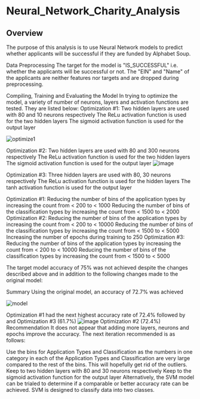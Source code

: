 # Neural_Network_Charity_Analysis

## Overview
The purpose of this analysis is to use Neural Network models to predict whether applicants will be successful if they are funded by Alphabet Soup.

Data Preprocessing
The target for the model is "IS_SUCCESSFUL" i.e. whether the applicants will be successful or not.
The "EIN" and "Name" of the applicants are neither features nor targets and are dropped during preprocessing.


Compiling, Training and Evaluating the Model
In trying to optimize the model, a variety of number of neurons, layers and activation functions are tested. They are listed below:
Optimization #1:
Two hidden layers are used with 80 and 10 neurons respectively
The ReLu activation function is used for the two hidden layers
The sigmoid activation function is used for the output layer

![optimize1](https://user-images.githubusercontent.com/91210001/153321678-3612eb9e-1e0c-4bee-92f0-07574927543e.PNG)

Optimization #2:
Two hidden layers are used with 80 and 300 neurons respectively
The ReLu activation function is used for the two hidden layers
The sigmoid activation function is used for the output layer
![image](https://user-images.githubusercontent.com/91210001/153436102-013f537e-b6f3-4dd5-8325-62826b71cc0b.png)


Optimization #3:
Three hidden layers are used with 80, 30 neurons respectively
The ReLu activation function is used for the hidden layers
The tanh activation function is used for the output layer

Optimization #1:
Reducing the number of bins of the application types by increasing the count from < 200 to < 1000
Reducing the number of bins of the classification types by increasing the count from < 1500 to < 2000
Optimization #2:
Reducing the number of bins of the application types by increasing the count from < 200 to < 10000
Reducing the number of bins of the classification types by increasing the count from < 1500 to < 5000
Increasing the number of epochs during training to 250
Optimization #3:
Reducing the number of bins of the application types by increasing the count from < 200 to < 10000
Reducing the number of bins of the classification types by increasing the count from < 1500 to < 5000

The target model accuracy of 75% was not achieved despite the changes described above and in addition to the following changes made to the original model:

Summary
Using the original model, an accuracy of 72.7% was achieved


![model](https://user-images.githubusercontent.com/91210001/153322007-c3566b3f-dc7b-4213-92a6-8aae0535b876.PNG)

Optimization #1 had the next highest accuracy rate of 72.4% followed by  and Optimization #3 (61.7%)
![image](https://user-images.githubusercontent.com/91210001/153436839-1f15a8c0-3f1f-4074-a329-b635b7ed7b37.png)
Optimization #2 (72.4%)
Recommendation
It does not appear that adding more layers, neurons and epochs improve the accuracy. The next iteration recommended is as follows:

Use the bins for Application Types and Classification as the numbers in one category in each of the Application Types and Classification are very large compared to the rest of the bins. This will hopefully get rid of the outliers.
Keep to two hidden layers with 80 and 30 neurons respectively 
Keep to the sigmoid activation function for the output layer 
Alternatively, the SVM model can be trialed to determine if a comparable or better accuracy rate can be achieved. SVM is designed to classify data into two classes. 
